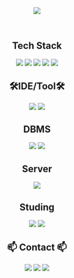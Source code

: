 <div align="center">
    <img src="https://capsule-render.vercel.app/api?type=soft&color=auto&height=200&section=header&text=Welcome%20to-nl-Choi%20Kyungtae's%20github.&fontSize=50" />
    <p><br/></p>
  
  <div>
      <h2 style="text-align: center;">Tech Stack</h2>
      <img src="https://img.shields.io/badge/Java-ED8B00?style=for-the-badge&logo=openjdk&logoColor=white/">
      <img src="https://img.shields.io/badge/Springboot-6DB33F?style=for-the-badge&logo=springboot&logoColor=white"/>
      <img src="https://img.shields.io/badge/Spring-6DB33F?style=for-the-badge&logo=spring&logoColor=white/">
      <img src="https://img.shields.io/badge/Python-3776AB?style=for-the-badge&logo=python&logoColor=white/">
      <img src="https://img.shields.io/badge/R-276DC3?style=for-the-badge&logo=r&logoColor=white/">
  </div>

  <div>
      <h2 style="text-align: center;">🛠IDE/Tool🛠</h2>
      <img src="https://img.shields.io/badge/Eclipse-2C2255?style=for-the-badge&logo=eclipse&logoColor=white/">
      <img src="https://img.shields.io/badge/IntelliJ_IDEA-000000.svg?style=for-the-badge&logo=intellij-idea&logoColor=white/">
  </div>
  
  <div>
      <h2 style="text-align: center;">DBMS </h2>
      <img src="https://img.shields.io/badge/MySQL-00000F?style=for-the-badge&logo=mysql&logoColor=white/">
      <img src="https://img.shields.io/badge/H2-00000F?style=for-the-badge&logo=h2l&logoColor=white/">
  </div>
  
  <div>
      <h2 style="text-align: center;">Server </h2>
      <img src="https://img.shields.io/badge/Linux-FCC624?style=for-the-badge&logo=linux&logoColor=black/">
  </div>
    
  <div>
      <h2 style="text-align: center;">Studing </h2>
      <img src="https://img.shields.io/badge/NCP-03C75A?style=for-the-badge&logo=naver&logoColor=black/">
      <img src="https://img.shields.io/badge/AWS-232F3E?style=for-the-badge&logo=amazonwebservices&logoColor=black/">
  </div>

   <div>
      <h2 style="text-align: center;">📫 Contact 📫</h2>
      <a href="https://dohi-blog.tistory.com/68"><img src="https://img.shields.io/badge/Tistory-000000?style=for-the-badge&logo=tistory&logoColor=white/"></a>  
      <a href="https://www.instagram.com/rudxofj/"><img src="https://img.shields.io/badge/Instagram-E4405F?style=for-the-badge&logo=instagram&logoColor=white/"></a>
      <a href="mailto:kmam147@gmail.com"><img src="https://img.shields.io/badge/kmam147@gmail.com-D14836?style=for-the-badge&logo=gmail&logoColor=white"/></a>
   </div>
</div>



